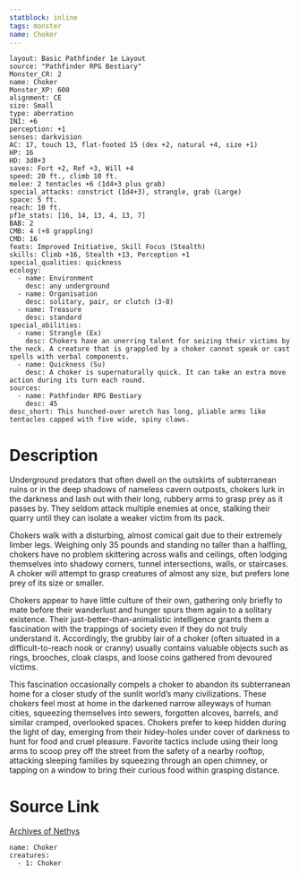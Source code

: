 ```yaml
---
statblock: inline
tags: monster
name: Choker
---
```

```statblock
layout: Basic Pathfinder 1e Layout
source: "Pathfinder RPG Bestiary"
Monster_CR: 2
name: Choker
Monster_XP: 600
alignment: CE
size: Small
type: aberration
INI: +6
perception: +1
senses: darkvision
AC: 17, touch 13, flat-footed 15 (dex +2, natural +4, size +1)
HP: 16
HD: 3d8+3
saves: Fort +2, Ref +3, Will +4
speed: 20 ft., climb 10 ft.
melee: 2 tentacles +6 (1d4+3 plus grab)
special_attacks: constrict (1d4+3), strangle, grab (Large)
space: 5 ft.
reach: 10 ft.
pf1e_stats: [16, 14, 13, 4, 13, 7]
BAB: 2
CMB: 4 (+8 grappling)
CMD: 16
feats: Improved Initiative, Skill Focus (Stealth)
skills: Climb +16, Stealth +13, Perception +1
special_qualities: quickness
ecology:
  - name: Environment
    desc: any underground
  - name: Organisation
    desc: solitary, pair, or clutch (3-8)
  - name: Treasure
    desc: standard
special_abilities:
  - name: Strangle (Ex)
    desc: Chokers have an unerring talent for seizing their victims by the neck. A creature that is grappled by a choker cannot speak or cast spells with verbal components.
  - name: Quickness (Su)
    desc: A choker is supernaturally quick. It can take an extra move action during its turn each round.
sources:
  - name: Pathfinder RPG Bestiary
    desc: 45
desc_short: This hunched-over wretch has long, pliable arms like tentacles capped with five wide, spiny claws.
```
# Description
Underground predators that often dwell on the outskirts of subterranean ruins or in the deep shadows of nameless cavern outposts, chokers lurk in the darkness and lash out with their long, rubbery arms to grasp prey as it passes by. They seldom attack multiple enemies at once, stalking their quarry until they can isolate a weaker victim from its pack.

Chokers walk with a disturbing, almost comical gait due to their extremely limber legs. Weighing only 35 pounds and standing no taller than a halfling, chokers have no problem skittering across walls and ceilings, often lodging themselves into shadowy corners, tunnel intersections, walls, or staircases. A choker will attempt to grasp creatures of almost any size, but prefers lone prey of its size or smaller.

Chokers appear to have little culture of their own, gathering only briefly to mate before their wanderlust and hunger spurs them again to a solitary existence. Their just-better-than-animalistic intelligence grants them a fascination with the trappings of society even if they do not truly understand it. Accordingly, the grubby lair of a choker (often situated in a difficult-to-reach nook or cranny) usually contains valuable objects such as rings, brooches, cloak clasps, and loose coins gathered from devoured victims.

This fascination occasionally compels a choker to abandon its subterranean home for a closer study of the sunlit world’s many civilizations. These chokers feel most at home in the darkened narrow alleyways of human cities, squeezing themselves into sewers, forgotten alcoves, barrels, and similar cramped, overlooked spaces. Chokers prefer to keep hidden during the light of day, emerging from their hidey-holes under cover of darkness to hunt for food and cruel pleasure. Favorite tactics include using their long arms to scoop prey off the street from the safety of a nearby rooftop, attacking sleeping families by squeezing through an open chimney, or tapping on a window to bring their curious food within grasping distance.
# Source Link
[Archives of Nethys](https://aonprd.com/MonsterDisplay.aspx?ItemName=Choker)
```encounter-table
name: Choker
creatures:
  - 1: Choker
```
